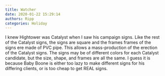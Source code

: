 ```yaml
---
title: Watcher
date: 2020-01-22 15:29:14
authors: Ripp
categories: Holiday
---
```


 I knew Hightower was Catalyst when I saw his campaign signs.  Like the rest of the Catalyst signs, the signs are square and the frames frames of the signs ere made of PVC pipe.
This allows a mass-production of the erection of the Catalyst signs.  The signs may be of different colors for each Catalyst candidate, but the size, shape, and frames are all the same.
I guess it is because Baby Boone is either too lazy to make different signs for his differing clients, or is too cheap to get REAL signs.